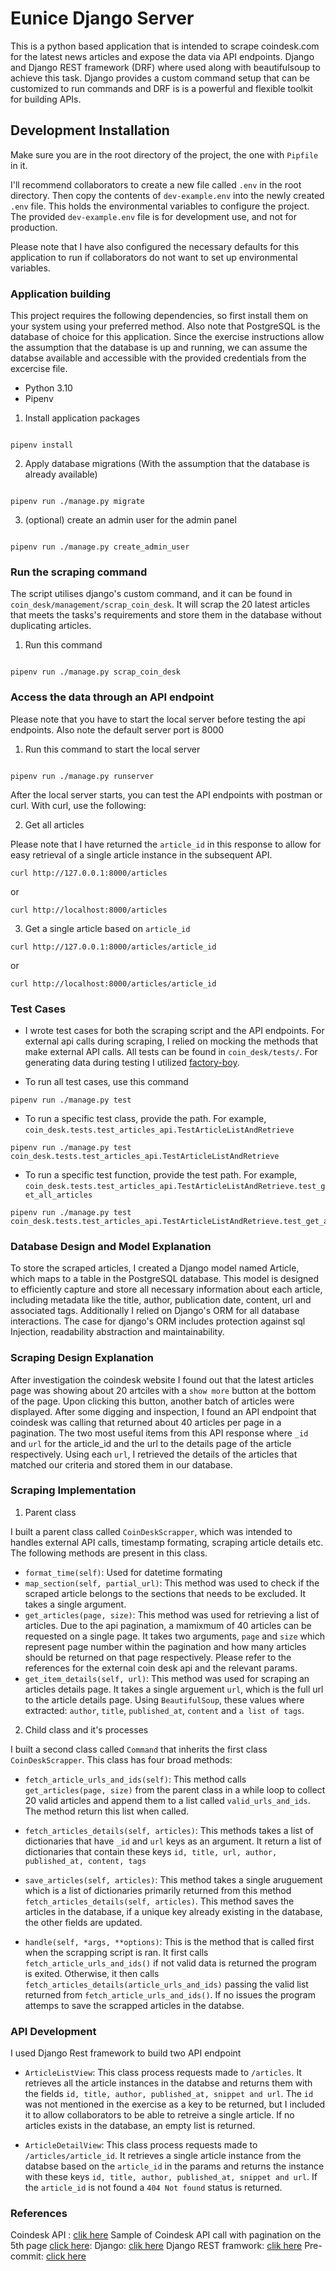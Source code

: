 # Eunice Django Server

This is a python based application that is intended to scrape coindesk.com for the latest news articles and expose the data via API endpoints. Django and Django REST framework (DRF) where used along with beautifulsoup to achieve this task. Django provides a custom command setup that can be customized to run commands and DRF is is a powerful and flexible toolkit for building APIs.

## Development Installation

Make sure you are in the root directory of the project, the one with `Pipfile` in it.

I'll recommend collaborators to create a new file called `.env` in the root directory. Then copy the contents of `dev-example.env` into the newly created
`.env` file. This holds the environmental variables to configure the project. The provided `dev-example.env` file is for development use, and not for production.

Please note that I have also configured the necessary defaults for this application to run if collaborators do not want to set up environmental variables.

### Application building

This project requires the following dependencies, so first install them on your system using your preferred method. Also note that PostgreSQL is the database of choice for this application. Since the exercise instructions allow the assumption that the database is up and running, we can assume the databse available and accessible with the provided credentials from the excercise file.

- Python 3.10
- Pipenv

1. Install application packages

```

pipenv install
```

2. Apply database migrations (With the assumption that the database is already available)

```

pipenv run ./manage.py migrate
```

3. (optional) create an admin user for the admin panel

```

pipenv run ./manage.py create_admin_user
```

### Run the scraping command

The script utilises django's custom command, and it can be found in `coin_desk/management/scrap_coin_desk`. It will scrap the 20 latest articles that meets the tasks's requirements and store them in the database without duplicating articles.

1. Run this command

```

pipenv run ./manage.py scrap_coin_desk
```

### Access the data through an API endpoint

Please note that you have to start the local server before testing the api endpoints. Also note the default server port is 8000

1. Run this command to start the local server

```

pipenv run ./manage.py runserver
```

After the local server starts, you can test the API endpoints with postman or curl. With curl, use the following:

2. Get all articles

Please note that I have returned the `article_id` in this response to allow for easy retrieval of a single article instance in the subsequent API.
```
curl http://127.0.0.1:8000/articles

```

or
```
curl http://localhost:8000/articles

```

3. Get a single article based on `article_id`

```
curl http://127.0.0.1:8000/articles/article_id

```

or
```
curl http://localhost:8000/articles/article_id

```

### Test Cases

- I wrote test cases for both the scraping script and the API endpoints. For external api calls during scraping,
I relied on mocking the methods that make external API calls. All tests can be found in `coin_desk/tests/`. For generating data during testing I utilized [factory-boy](https://factoryboy.readthedocs.io/en/stable/orms.html).


- To run all test cases, use this command

```
pipenv run ./manage.py test
```

- To run a specific test class, provide the path. For example, `coin_desk.tests.test_articles_api.TestArticleListAndRetrieve`

```
pipenv run ./manage.py test coin_desk.tests.test_articles_api.TestArticleListAndRetrieve
```

- To run a specific test function, provide the test path. For example, `coin_desk.tests.test_articles_api.TestArticleListAndRetrieve.test_get_all_articles`

```
pipenv run ./manage.py test coin_desk.tests.test_articles_api.TestArticleListAndRetrieve.test_get_all_articles
```

### Database Design and Model Explanation

To store the scraped articles, I created a Django model named Article, which maps to a table in the PostgreSQL database. This model is designed to efficiently capture and store all necessary information about each article, including metadata like the title, author, publication date, content, url and associated tags. Additionally I relied on Django's ORM for all database interactions. The case for django's ORM includes protection against sql Injection, readability abstraction and maintainability.

### Scraping Design Explanation

After investigation the coindesk website I found out that the latest articles page was showing about 20 artciles with a `show more` button at the bottom of the page. Upon clicking this button, another batch of articles were displayed. After some digging and inspection, I found an API endpoint that coindesk was calling that returned about 40 articles per page in a pagination. The two most useful items from this API response where `_id` and `url` for the article_id and the url to the details page of the article respectively. Using each `url`, I retrieved the details of the articles that matched our criteria and stored them in our database.

### Scraping Implementation

1. Parent class

I built a parent class called `CoinDeskScrapper`, which was intended to handles external API calls, timestamp formating, scraping article details etc. The following methods are present in this class.

- `format_time(self)`: Used for datetime formating
- `map_section(self, partial_url)`: This method was used to check if the scraped article belongs to the sections that needs to be excluded. It takes a single argument.
- `get_articles(page, size)`: This method was used for retrieving a list of articles. Due to the api pagination, a mamixmum of 40 articles can be requested on a single page. It takes two arguments, `page` and `size` which represent page number within the pagination and how many articles should be returned on that page respectively. Please refer to the references for the external coin desk api and the relevant params.
- `get_item_details(self, url)`: This method was used for scraping an articles details page. It takes a single arguement `url`, which is the full url to the article details page. Using `BeautifulSoup`, these values where extracted: `author`, `title`, `published_at`, `content` and `a list of tags`.

2. Child class and it's processes

I built a second class called `Command` that inherits the first class `CoinDeskScrapper`. This class has four broad methods:

- `fetch_article_urls_and_ids(self)`: This method calls `get_articles(page, size)` from the parent class in a while loop to collect 20 valid articles and append them to a list called `valid_urls_and_ids`. The method return this list when called.

- `fetch_articles_details(self, articles)`: This methods takes a list of dictionaries that have `_id` and `url` keys as an argument. It return a list of dictionaries that contain these keys `id, title, url, author, published_at, content, tags`

- `save_articles(self, articles)`: This method takes a single aruguement which is a list of dictionaries primarily returned from this method `fetch_articles_details(self, articles)`. This method saves the articles in the database, if a unique key already existing in the database, the other fields are updated.
- `handle(self, *args, **options)`: This is the method that is called first when the scrapping script is ran. It first calls `fetch_article_urls_and_ids()` if not valid data is returned the program is exited. Otherwise, it then calls `fetch_articles_details(article_urls_and_ids)` passing the valid list returned from `fetch_article_urls_and_ids()`. If no issues the program attemps to save the scrapped articles in the databse.

### API Development

I used Django Rest framework to build two API endpoint

- `ArticleListView`: This class process requests made to `/articles`. It retrieves all the article instances in the databse and returns them with the fields `id, title, author, published_at, snippet and url`. The `id` was not mentioned in the exercise as a key to be returned, but I included it to allow collaborators to be able to retreive a single article. If no articles exists in the database, an empty list is returned.

- `ArticleDetailView`: This class process requests made to `/articles/article_id`. It retrieves a single article instance from the databse based on the `article_id` in the params and returns the instance with these keys `id, title, author, published_at, snippet and url`. If the `article_id` is not found a `404 Not found` status is returned.

### References

Coindesk API : [clik here](https://www.coindesk.com/pf/api/v3/content/fetch/please-stop)
Sample of Coindesk API call with pagination on the 5th page [click here](https://www.coindesk.com/pf/api/v3/content/fetch/please-stop?query={"language":"en","size":20,"page":5,"format":"timeline"}):
Django: [clik here](https://www.djangoproject.com/)
Django REST framwork: [clik here](https://www.django-rest-framework.org/)
Pre-commit: [click here](https://pre-commit.com/#install)

